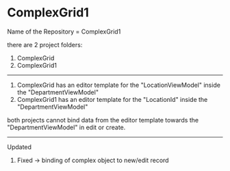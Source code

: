 # ComplexGrid1
Name of the Repository = ComplexGrid1

there are 2 project folders:

1) ComplexGrid
2) ComplexGrid1
---

1) ComplexGrid has an editor template for the "LocationViewModel" inside the "DepartmentViewModel" 
2) ComplexGrid1 has an editor template for the "LocationId" inside the "DepartmentViewModel"

both projects cannot bind data from the editor template towards the "DepartmentViewModel" in edit or create.

---
Updated

1) Fixed -> binding of complex object to new/edit record
